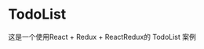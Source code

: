 # TodoList

  这是一个使用React + Redux + ReactRedux的 TodoList 案例

<div class="_react_todo_list"></div>

<ClientOnly>
  <ReactTodoList/>
  <VueReactHelper/>
</ClientOnly>